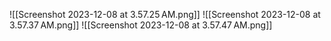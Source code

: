 ![[Screenshot 2023-12-08 at 3.57.25 AM.png]]
![[Screenshot 2023-12-08 at 3.57.37 AM.png]]
![[Screenshot 2023-12-08 at 3.57.47 AM.png]]